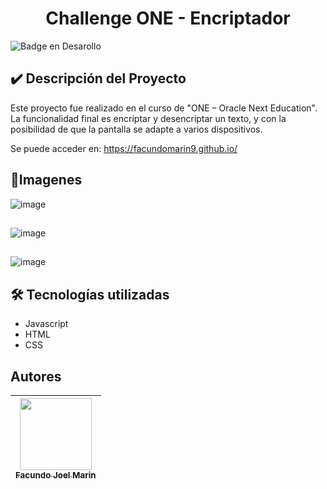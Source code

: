 <h1 align="center">Challenge ONE - Encriptador</h1>

![Badge en Desarollo](https://img.shields.io/badge/STATUS-EN%20DESAROLLO-green)

<h2> ✔️ Descripción del Proyecto</h2>
Este proyecto fue realizado en el curso de "ONE – Oracle Next Education". La funcionalidad final es encriptar y desencriptar un texto, y con la posibilidad de que la pantalla se adapte a varios dispositivos.

Se puede acceder en: https://facundomarin9.github.io/

## :hammer:Imagenes

![image](https://github.com/facundomarin9/facundomarin9.github.io/assets/97562173/4669294d-2665-40d8-b02e-9f406970811b)

##

![image](https://github.com/facundomarin9/facundomarin9.github.io/assets/97562173/6afb51c8-b6e8-4f77-99fa-1fcb4aeb8e8b)

##

![image](https://github.com/facundomarin9/facundomarin9.github.io/assets/97562173/a3cbfbe0-44fc-47ba-9605-b6f7f07d37d2)


<h2>🛠️ Tecnologías utilizadas</h2>

- Javascript
- HTML
- CSS

## Autores

| [<img src="https://avatars.githubusercontent.com/u/97562173?v=4" width=115><br><sub>Facundo Joel Marin</sub>](https://github.com/facundomarin9) |  
| :---: | 
